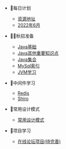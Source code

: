 
* 🎨每日计划

  * [资源地址](./docs/EveryDayPlay/StudyValue)
  * [2022年6月](./docs/EveryDayPlay/202206/a-6月.md)
* 👨‍⚖️秋招准备

  * [Java基础](./docs/a-1Java基础巩固.md)
  * [Java其他重要知识点](./docs/a-1Java其他重要知识点.md)
  * [Java集合](./docs/a-2Java集合.md)
  * [MySql索引](./docs/a-3MySql索引.md)
  * [JVM学习](./docs/a-4JVM学习.md)
* 🛶中间件学习

  * [Redis](./docs/b-1Redis.md)
  * [Shiro](./docs/b-2Shiro+Thymeleaf.md)
* 🚗常用设计模式

  * [常用设计模式](./docs/d-1常用设计模式.md)
* 🍳项目学习

  * [在线论坛项目(待完善)](./docs/c-1Forum_Practice在线论坛.md)



